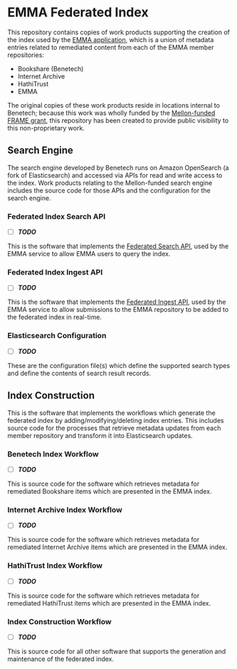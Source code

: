 # EMMA Federated Index

This repository contains copies of work products supporting the creation of the
index used by the [EMMA application](https://github.com/uvalib/emma),
which is a union of metadata entries related to remediated content from each of
the EMMA member repositories:

* Bookshare (Benetech)
* Internet Archive
* HathiTrust
* EMMA

The original copies of these work products reside in locations internal to
Benetech;
because this work was wholly funded by the
[Mellon-funded FRAME grant](https://mellon.org/grants/grants-database/grants/university-of-virginia/1804-05699/),
this repository has been created to provide public visibility to this
non-proprietary work.


## Search Engine

The search engine developed by Benetech runs on Amazon OpenSearch (a fork of
Elasticsearch) and accessed via APIs for read and write access to the index.
Work products relating to the Mellon-funded search engine includes the source
code for those APIs and the configuration for the search engine.


### Federated Index Search API

- [ ] **_TODO_**

This is the software that implements the
[Federated Search API](https://app.swaggerhub.com/apis/bus/emma-federated-search-api/0.0.5),
used by the EMMA service to allow EMMA users to query the index.


### Federated Index Ingest API

- [ ] **_TODO_**

This is the software that implements the
[Federated Ingest API](https://app.swaggerhub.com/domains/bus/emma-federated-shared-components/0.0.5),
used by the EMMA service to allow submissions to the EMMA repository to be
added to the federated index in real-time.


### Elasticsearch Configuration

- [ ] **_TODO_**

These are the configuration file(s) which define the supported search types and
define the contents of search result records.


## Index Construction

This is the software that implements the workflows which generate the federated
index by adding/modifying/deleting index entries.
This includes source code for the processes that retrieve metadata updates from
each member repository and transform it into Elasticsearch updates.


### Benetech Index Workflow

- [ ] **_TODO_**

This is source code for the software which retrieves metadata for remediated
Bookshare items which are presented in the EMMA index.


### Internet Archive Index Workflow

- [ ] **_TODO_**

This is source code for the software which retrieves metadata for remediated
Internet Archive items which are presented in the EMMA index.


### HathiTrust Index Workflow

- [ ] **_TODO_**

This is source code for the software which retrieves metadata for remediated
HathiTrust items which are presented in the EMMA index.


### Index Construction Workflow

- [ ] **_TODO_**

This is source code for all other software that supports the generation and
maintenance of the federated index.

